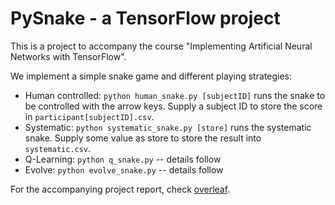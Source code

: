 # PySnake - a TensorFlow project

This is a project to accompany the course "Implementing Artificial Neural Networks with TensorFlow".

We implement a simple snake game and different playing strategies:

- Human controlled: `python human_snake.py [subjectID]` runs the snake to be controlled with the arrow keys. Supply a subject ID to store the score in `participant[subjectID].csv`.
- Systematic: `python systematic_snake.py [store]` runs the systematic snake. Supply some value as store to store the result into `systematic.csv`.
- Q-Learning: `python q_snake.py` -- details follow
- Evolve: `python evolve_snake.py` -- details follow

For the accompanying project report, check [overleaf](https://www.overleaf.com/8169167cgrvhvrwfbqs).

